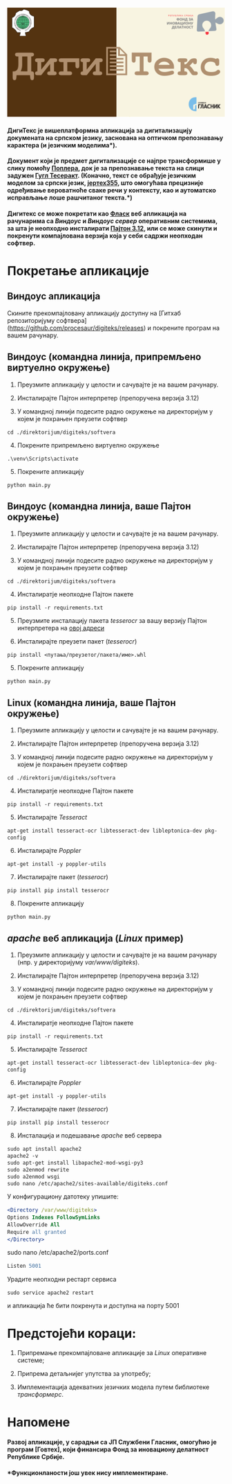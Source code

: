 ![](static/cover.png)

#### ДигиТекс је вишеплатформна апликација за дигитализацију докумената на српском језику, заснована на оптичком препознавању карактера (и језичким моделима*).

#### Документ који је предмет дигитализације се најпре трансформише у слику помоћу [Поплера](https://poppler.freedesktop.org/), док је за препознавање текста на слици задужен [Гугл Тесеракт](https://github.com/tesseract-ocr/tesseract). (Коначно, текст се обрађује језичким моделом за српски језик, [јертех355](https://huggingface.co/jerteh/Jerteh-355), што омогућава прецизније одређивање вероватноће сваке речи у контексту, као и аутоматско исправљање лоше рашчитаног текста.*) 

#### Дигитекс се може покретати као [Фласк](https://flask.palletsprojects.com/) веб апликација на рачунарима са _Виндоус_ и _Виндоус сервер_ оперативним системима, за шта је неопходно инсталирати [Пајтон 3.12](https://www.python.org/downloads/release/python-3120/), или се може скинути и покренути компајлована верзија која у себи садржи неопходан софтвер.

# Покретање апликације

## Виндоус апликација
Скините прекомпајловану апликацију доступну на [Гитхаб репозиторијуму софтвера] (https://github.com/procesaur/digiteks/releases) и покрените програм на вашем рачунару.

## Виндоус (командна линија, припремљено виртуелно окружење)
1. Преузмите апликацију у целости и сачувајте је на вашем рачунару.

2. Инсталирајте Пајтон интерпретер (препоручена верзија 3.12)

3. У командној линији подесите радно окружење на директоријум у којем је похрањен преузети софтвер
```console
cd ./direktorijum/digiteks/softvera
```

4. Покрените припремљено виртуелно окружење
```console
.\venv\Scripts\activate
```

5. Покрените апликацију
```console
python main.py
```

## Виндоус (командна линија, ваше Пајтон окружење)
1. Преузмите апликацију у целости и сачувајте је на вашем рачунару.

2. Инсталирајте Пајтон интерпретер (препоручена верзија 3.12) 

3. У командној линији подесите радно окружење на директоријум у којем је похрањен преузети софтвер
```console
cd ./direktorijum/digiteks/softvera
```

4. Инсталиратје неопходне Пајтон пакете
```console
pip install -r requirements.txt
```

5. Преузмите инсталацију пакета _tesserocr_ за вашу верзију Пајтон интерпретера на [овој адреси](https://github.com/simonflueckiger/tesserocr-windows_build/releases)

6. Инсталирајте преузети пакет (_tesserocr_) 
```console
pip install <путања/преузетог/пакета/име>.whl
```

5. Покрените апликацију
```console
python main.py
```

## Linux (командна линија, ваше Пајтон окружење)
1. Преузмите апликацију у целости и сачувајте је на вашем рачунару.

2. Инсталирајте Пајтон интерпретер (препоручена верзија 3.12) 

3. У командној линији подесите радно окружење на директоријум у којем је похрањен преузети софтвер
```console
cd ./direktorijum/digiteks/softvera
```

4. Инсталиратје неопходне Пајтон пакете
```console
pip install -r requirements.txt
```

5. Инсталирајте _Tesseract_
```console
apt-get install tesseract-ocr libtesseract-dev libleptonica-dev pkg-config
```

6. Инсталирајте _Poppler_
```console
apt-get install -y poppler-utils
```

7. Инсталирајте пакет (_tesserocr_) 
```console
pip install pip install tesserocr
```

8. Покрените апликацију
```console
python main.py
```

## _apache_ веб апликација (_Linux_ пример)
1. Преузмите апликацију у целости и сачувајте је на вашем рачунару (нпр. у директоријуму _var/www/digiteks_).

2. Инсталирајте Пајтон интерпретер (препоручена верзија 3.12) 

3. У командној линији подесите радно окружење на директоријум у којем је похрањен преузети софтвер
```console
cd ./direktorijum/digiteks/softvera
```

4. Инсталиратје неопходне Пајтон пакете
```console
pip install -r requirements.txt
```

5. Инсталирајте _Tesseract_
```console
apt-get install tesseract-ocr libtesseract-dev libleptonica-dev pkg-config
```

6. Инсталирајте _Poppler_
```console
apt-get install -y poppler-utils
```

7. Инсталирајте пакет (_tesserocr_) 
```console
pip install pip install tesserocr
```

8. Инсталација и подешавање _apache_ веб сервера

```console
sudo apt install apache2
apache2 -v
sudo apt-get install libapache2-mod-wsgi-py3
sudo a2enmod rewrite
sudo a2enmod wsgi
sudo nano /etc/apache2/sites-available/digiteks.conf
```

У конфигурациону датотеку упишите:

```apache
<Directory /var/www/digiteks>
Options Indexes FollowSymLinks
AllowOverride All
Require all granted
</Directory>
```

sudo nano /etc/apache2/ports.conf
```apache
Listen 5001
```

Урадите неопходни рестарт сервиса

```console
sudo service apache2 restart
```

и апликација ће бити покренута и доступна на порту 5001

# Предстојећи кораци:
1. Припремање прекомпајловане апликације за _Linux_ оперативне системе;

2. Припрема детаљнијег упутства за употребу;

2. Имплементација адекватних језичких модела путем библиотеке _трансформерс_.

# Напомене

#### Развој апликације, у сарадњи са ЈП Службени Гласник, омогућио је програм [Говтех], који финансира Фонд за иновациону делатност Републике Србије.


#### *Функционланости још увек нису имплементиране.
